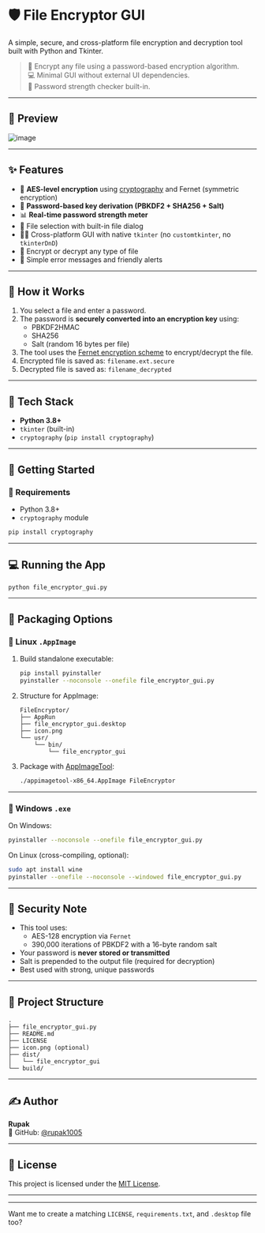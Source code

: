 # 🛡️ File Encryptor GUI

A simple, secure, and cross-platform file encryption and decryption tool built with Python and Tkinter.

> 🔐 Encrypt any file using a password-based encryption algorithm.  
> 💻 Minimal GUI without external UI dependencies.  
> 🧠 Password strength checker built-in.  

---

## 📸 Preview

![image](https://github.com/user-attachments/assets/7faaee24-b850-487f-8c4e-6abeb6a2368e)


---

## ✨ Features

- 🔐 **AES-level encryption** using [cryptography](https://cryptography.io/en/latest/) and Fernet (symmetric encryption)
- 🔑 **Password-based key derivation (PBKDF2 + SHA256 + Salt)**
- 📊 **Real-time password strength meter**
- 📁 File selection with built-in file dialog
- 👩‍💻 Cross-platform GUI with native `tkinter` (no `customtkinter`, no `tkinterDnD`)
- 🔁 Encrypt or decrypt any type of file
- 💬 Simple error messages and friendly alerts

---

## 🧠 How it Works

1. You select a file and enter a password.
2. The password is **securely converted into an encryption key** using:
   - PBKDF2HMAC
   - SHA256
   - Salt (random 16 bytes per file)
3. The tool uses the [Fernet encryption scheme](https://cryptography.io/en/latest/fernet/) to encrypt/decrypt the file.
4. Encrypted file is saved as: `filename.ext.secure`
5. Decrypted file is saved as: `filename_decrypted`

---

## 🧹 Tech Stack

- **Python 3.8+**
- `tkinter` (built-in)
- `cryptography` (`pip install cryptography`)

---

## 🚀 Getting Started

### 🔧 Requirements

- Python 3.8+
- `cryptography` module

```bash
pip install cryptography
```

---

## 💻 Running the App

```bash
python file_encryptor_gui.py
```

---

## 📆 Packaging Options

### 🐧 Linux `.AppImage`

1. Build standalone executable:
   ```bash
   pip install pyinstaller
   pyinstaller --noconsole --onefile file_encryptor_gui.py
   ```

2. Structure for AppImage:
   ```
   FileEncryptor/
   ├── AppRun
   ├── file_encryptor_gui.desktop
   ├── icon.png
   └── usr/
       └── bin/
           └── file_encryptor_gui
   ```

3. Package with [AppImageTool](https://github.com/AppImage/AppImageKit):
   ```bash
   ./appimagetool-x86_64.AppImage FileEncryptor
   ```

---

### 🩟 Windows `.exe`

On Windows:

```bash
pyinstaller --noconsole --onefile file_encryptor_gui.py
```

On Linux (cross-compiling, optional):

```bash
sudo apt install wine
pyinstaller --onefile --noconsole --windowed file_encryptor_gui.py
```

---

## 🔐 Security Note

- This tool uses:
  - AES-128 encryption via `Fernet`
  - 390,000 iterations of PBKDF2 with a 16-byte random salt
- Your password is **never stored or transmitted**
- Salt is prepended to the output file (required for decryption)
- Best used with strong, unique passwords

---

## 📁 Project Structure

```text
.
├── file_encryptor_gui.py
├── README.md
├── LICENSE
├── icon.png (optional)
├── dist/
│   └── file_encryptor_gui
└── build/
```

---

## ✍️ Author

**Rupak**  
🔗 GitHub: [@rupak1005](https://github.com/rupak1005)

---

## 📄 License

This project is licensed under the [MIT License](LICENSE).

---


---

Want me to create a matching `LICENSE`, `requirements.txt`, and `.desktop` file too?

